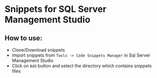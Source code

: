 # Snippets for SQL Server Management Studio

## How to use:
- Clone/Download snippets
- Import snippets from `Tools -> Code Snippets Manager` in Sql Server Management Studio
- Click on `Add` button and select the directory which contains snippets files